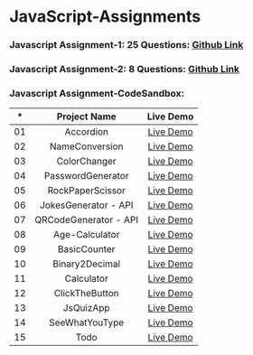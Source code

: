 # JavaScript-Assignments

### Javascript Assignment-1: 25 Questions: [Github Link](https://github.com/Abhijeet03s/Javascript-Assignment-1)
### Javascript Assignment-2: 8 Questions: [Github Link](https://github.com/Abhijeet03s/Javascript-Assignment-2)


### Javascript Assignment-CodeSandbox:

|  *  |            Project Name            | Live Demo |
| :-: | :----------------------------: | :-------: |
| 01  |  Accordion| [Live Demo](https://accordian-fs-js.netlify.app/)  |
| 02  |  NameConversion| [Live Demo](https://nameconversion-fs-js.netlify.app/)  |
| 03  |  ColorChanger| [Live Demo](https://colorchanger-fs-js.netlify.app/)  |
| 04  |  PasswordGenerator| [Live Demo](https://passwordgenerator-fs-js.netlify.app/)  |
| 05  |  RockPaperScissor| [Live Demo](https://rockpaperscissor-fs-js.netlify.app/)  |
| 06  |  JokesGenerator - API| [Live Demo](https://jokesgenerator-fs-js.netlify.app/)  |
| 07  |  QRCodeGenerator - API| [Live Demo](https://qrcodegenerator-fs-js.netlify.app/)  |
| 08  |  Age-Calculator| [Live Demo](https://age-calculator-fs-js.netlify.app/)  |
| 09  |  BasicCounter| [Live Demo](https://qrcodegenerator-fs-js.netlify.app/)  |
| 10  |  Binary2Decimal| [Live Demo](https://binary2decimal-fs-js.netlify.app/)  |
| 11  |  Calculator| [Live Demo](https://calculator-fs-js.netlify.app/) |
| 12  |  ClickTheButton| [Live Demo](https://clickthebutton-fs-js.netlify.app/)  |
| 13  |  JsQuizApp| [Live Demo](https://jsquizapp-fs-js.netlify.app/)  |
| 14  |  SeeWhatYouType| [Live Demo](https://seewhatyoutype-fs-js.netlify.app/)  |
| 15  |  Todo| [Live Demo](https://todoapp-fs-js.netlify.app/)  |
